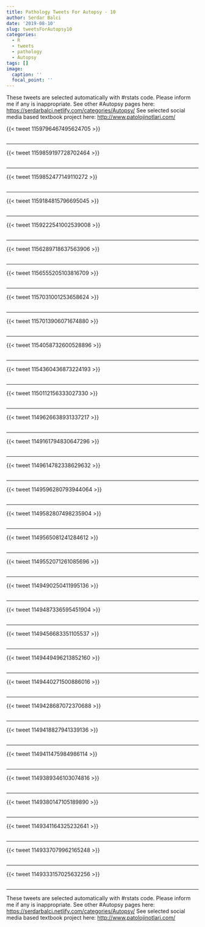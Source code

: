 ```yaml
---
title: Pathology Tweets For Autopsy - 10
author: Serdar Balci
date: '2019-08-10'
slug: tweetsForAutopsy10
categories:
  - R
  - tweets
  - pathology
  - Autopsy
tags: []
image:
  caption: ''
  focal_point: ''
---
```



These tweets are selected automatically with #rstats code. Please inform me if any is inappropriate.
See other #Autopsy pages here: https://serdarbalci.netlify.com/categories/Autopsy/ 
See selected social media based textbook project here: http://www.patolojinotlari.com/

{{< tweet 1159796467495624705 >}}
<br>
<br>
<hr>
{{< tweet 1159859197728702464 >}}
<br>
<br>
<hr>
{{< tweet 1159852477149110272 >}}
<br>
<br>
<hr>
{{< tweet 1159184815796695045 >}}
<br>
<br>
<hr>
{{< tweet 1159222541002539008 >}}
<br>
<br>
<hr>
{{< tweet 1156289718637563906 >}}
<br>
<br>
<hr>
{{< tweet 1156555205103816709 >}}
<br>
<br>
<hr>
{{< tweet 1157031001253658624 >}}
<br>
<br>
<hr>
{{< tweet 1157013906071674880 >}}
<br>
<br>
<hr>
{{< tweet 1154058732600528896 >}}
<br>
<br>
<hr>
{{< tweet 1154360436873224193 >}}
<br>
<br>
<hr>
{{< tweet 1150112156333027330 >}}
<br>
<br>
<hr>
{{< tweet 1149626638931337217 >}}
<br>
<br>
<hr>
{{< tweet 1149161794830647296 >}}
<br>
<br>
<hr>
{{< tweet 1149614782338629632 >}}
<br>
<br>
<hr>
{{< tweet 1149596280793944064 >}}
<br>
<br>
<hr>
{{< tweet 1149582807498235904 >}}
<br>
<br>
<hr>
{{< tweet 1149565081241284612 >}}
<br>
<br>
<hr>
{{< tweet 1149552071261085696 >}}
<br>
<br>
<hr>
{{< tweet 1149490250411995136 >}}
<br>
<br>
<hr>
{{< tweet 1149487336595451904 >}}
<br>
<br>
<hr>
{{< tweet 1149456683351105537 >}}
<br>
<br>
<hr>
{{< tweet 1149449496213852160 >}}
<br>
<br>
<hr>
{{< tweet 1149440271500886016 >}}
<br>
<br>
<hr>
{{< tweet 1149428687072370688 >}}
<br>
<br>
<hr>
{{< tweet 1149418827941339136 >}}
<br>
<br>
<hr>
{{< tweet 1149411475984986114 >}}
<br>
<br>
<hr>
{{< tweet 1149389346103074816 >}}
<br>
<br>
<hr>
{{< tweet 1149380147105189890 >}}
<br>
<br>
<hr>
{{< tweet 1149341164325232641 >}}
<br>
<br>
<hr>
{{< tweet 1149337079962165248 >}}
<br>
<br>
<hr>
{{< tweet 1149333157025632256 >}}
<br>
<br>
<hr>


These tweets are selected automatically with #rstats code. Please inform me if any is inappropriate.
See other #Autopsy pages here: https://serdarbalci.netlify.com/categories/Autopsy/ 
See selected social media based textbook project here: http://www.patolojinotlari.com/
